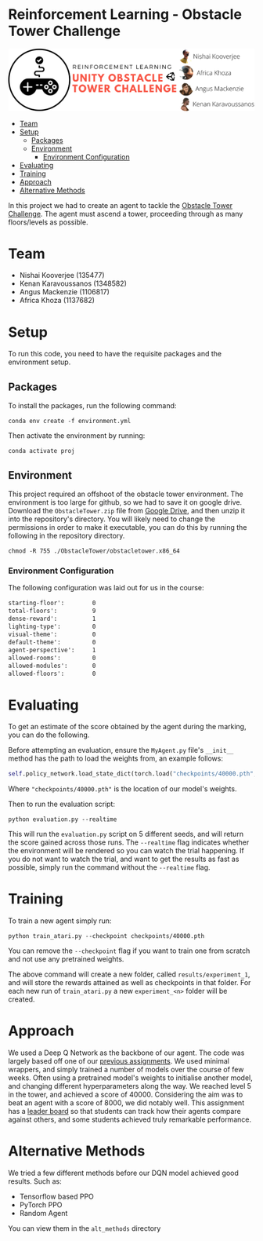 

# Reinforcement Learning - Obstacle Tower Challenge  <!-- omit in toc -->
![alt text](banner.png)

- [Team](#team)
- [Setup](#setup)
  - [Packages](#packages)
  - [Environment](#environment)
    - [Environment Configuration](#environment-configuration)
- [Evaluating](#evaluating)
- [Training](#training)
- [Approach](#approach)
- [Alternative Methods](#alternative-methods)


In this project we had to create an agent to tackle the [Obstacle Tower Challenge](https://github.com/Unity-Technologies/obstacle-tower-env).  The agent must ascend a tower, proceeding through as many floors/levels as possible.

# Team
* Nishai Kooverjee      (135477)
* Kenan Karavoussanos   (1348582)
* Angus Mackenzie       (1106817)
* Africa Khoza          (1137682)

# Setup
To run this code, you need to have the requisite packages and the environment setup.

## Packages
To install the packages, run the following command:
```
conda env create -f environment.yml
```
Then activate the environment by running:
```
conda activate proj
```

## Environment
This project required an offshoot of the obstacle tower environment. The environment is too large for github, so we had to save it on google drive. Download the `ObstacleTower.zip` file from [Google Drive](https://drive.google.com/open?id=1LYwM_Qnn7mhRadTO8g9thmSbIxXmRGpu), and then unzip it into the repository's directory. You will likely need to change the permissions in order to make it executable, you can do this by running the following in the repository directory.
```
chmod -R 755 ./ObstacleTower/obstacletower.x86_64
```

### Environment Configuration

The following configuration was laid out for us in the course:
```
starting-floor':        0
total-floors':          9
dense-reward':          1
lighting-type':         0
visual-theme':          0
default-theme':         0
agent-perspective':     1
allowed-rooms':         0
allowed-modules':       0
allowed-floors':        0
```

# Evaluating
To get an estimate of the score obtained by the agent during the marking, you can do the following.


Before attempting an evaluation, ensure the `MyAgent.py` file's `__init__` method has the path to load the weights from, an example follows:
```python
self.policy_network.load_state_dict(torch.load("checkpoints/40000.pth",map_location=torch.device(device)))
```
Where `"checkpoints/40000.pth"` is the location of our model's weights.

Then to run the evaluation script:
```
python evaluation.py --realtime
```
This will run the `evaluation.py` script on 5 different seeds, and will return the score gained across those runs. The `--realtime` flag indicates whether the environment will be rendered so you can watch the trial happening. If you do not want to watch the trial, and want to get the results as fast as possible, simply run the command without the `--realtime` flag.

# Training
To train a new agent simply run:
```
python train_atari.py --checkpoint checkpoints/40000.pth
```
You can remove the `--checkpoint` flag if you want to train one from scratch and not use any pretrained weights.

The above command will create a new folder, called `results/experiment_1`, and will store the rewards attained as well as checkpoints in that folder. For each new run of `train_atari.py` a new `experiment_<n>` folder will be created.


# Approach
We used a Deep Q Network as the backbone of our agent. The code was largely based off one of our [previous assignments](https://github.com/AngusTheMack/dqn-pong). We used minimal wrappers, and simply trained a number of models over the course of few weeks. Often using a pretrained model's weights to initialise another model, and changing different hyperparameters along the way. We reached level 5 in the tower, and achieved a score of 40000. Considering the aim was to beat an agent with a score of 8000, we did notably well. This assignment has a [leader board](https://moodle.ms.wits.ac.za/piedranker/app/php/rankings.php?assignid=431&courseid=74) so that students can track how their agents compare against others, and some students achieved truly remarkable performance.


# Alternative Methods
We tried a few different methods before our DQN model achieved good results. Such as:
* Tensorflow based PPO
* PyTorch PPO
* Random Agent

You can view them in the `alt_methods` directory